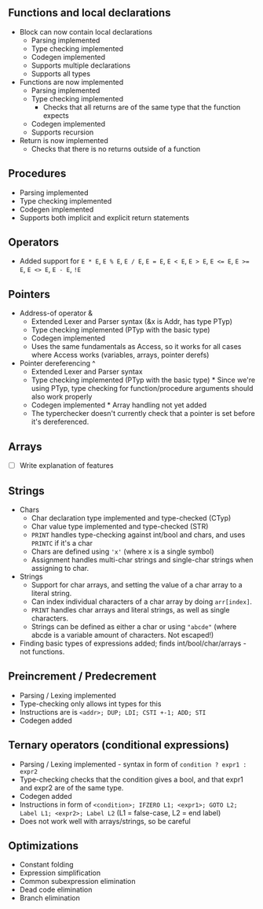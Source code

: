 ## Functions and local declarations
 * Block can now contain local declarations
    * Parsing implemented
    * Type checking implemented
    * Codegen implemented
    * Supports multiple declarations
    * Supports all types
 * Functions are now implemented
    * Parsing implemented
    * Type checking implemented
        * Checks that all returns are of the same type that the function expects
    * Codegen implemented
    * Supports recursion
 * Return is now implemented
    * Checks that there is no returns outside of a function

## Procedures
 * Parsing implemented
 * Type checking implemented
 * Codegen implemented
 * Supports both implicit and explicit return statements

## Operators
 * Added support for `E * E`, `E % E`, `E / E`, `E = E`, `E < E`, `E > E`, `E <= E`, `E >= E`, `E <> E`, `E - E`, `!E`

## Pointers
 * Address-of operator &
    * Extended Lexer and Parser syntax (&x is Addr, has type PTyp)
    * Type checking implemented (PTyp with the basic type)
    * Codegen implemented
    * Uses the same fundamentals as Access, so it works for all cases where Access works (variables, arrays, pointer derefs)
 * Pointer dereferencing ^
    * Extended Lexer and Parser syntax
    * Type checking implemented (PTyp with the basic type)
           * Since we're using PTyp<Typ>, type checking for function/procedure arguments should also work properly
    * Codegen implemented
           * Array handling not yet added
    * The typerchecker doesn't currently check that a pointer is set before it's dereferenced.

## Arrays
 * [ ] Write explanation of features

## Strings
 * Chars
    * Char declaration type implemented and type-checked (CTyp)
    * Char value type implemented and type-checked (STR)
    * `PRINT` handles type-checking against int/bool and chars, and uses `PRINTC` if it's a char
    * Chars are defined using `'x'` (where x is a single symbol)
    * Assignment handles multi-char strings and single-char strings when assigning to char.
  * Strings
    * Support for char arrays, and setting the value of a char array to a literal string.
    * Can index individual characters of a char array by doing `arr[index]`.
    * `PRINT` handles char arrays and literal strings, as well as single characters.
    * Strings can be defined as either a char or using `"abcde"` (where abcde is a variable amount of characters. Not escaped!)
  * Finding basic types of expressions added; finds int/bool/char/arrays - not functions.

## Preincrement / Predecrement
 * Parsing / Lexing implemented
 * Type-checking only allows int types for this
 * Instructions are is ``<addr>; DUP; LDI; CSTI +-1; ADD; STI``
 * Codegen added

## Ternary operators (conditional expressions)
 * Parsing / Lexing implemented - syntax in form of ``condition ? expr1 : expr2`` 
 * Type-checking checks that the condition gives a bool, and that expr1 and expr2 are of the same type.
 * Codegen added
 * Instructions in form of ``<condition>; IFZERO L1; <expr1>; GOTO L2; Label L1; <expr2>; Label L2`` (L1 = false-case, L2 = end label)
 * Does not work well with arrays/strings, so be careful

## Optimizations
 * Constant folding
 * Expression simplification
 * Common subexpression elimination
 * Dead code elimination
 * Branch elimination
